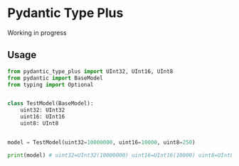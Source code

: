 # Pydantic Type Plus

Working in progress

## Usage

```python
from pydantic_type_plus import UInt32, UInt16, UInt8
from pydantic import BaseModel
from typing import Optional


class TestModel(BaseModel):
    uint32: UInt32
    uint16: UInt16
    uint8: UInt8


model = TestModel(uint32=10000000, uint16=10000, uint8=250)

print(model) # uint32=UInt32(10000000) uint16=UInt16(10000) uint8=UInt8(250)
```